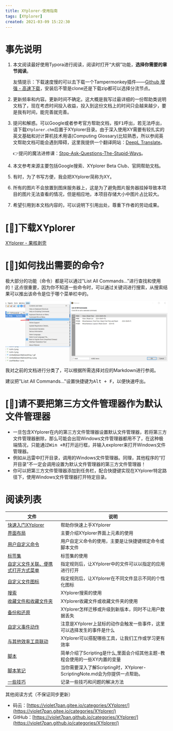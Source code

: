 ```yaml
---
title: XYplorer-使用指南
tags: [XYplorer]
created: 2021-03-09 15:22:30
---
```


# 事先说明

1. 本文阅读最好使用Typora进行阅读，阅读时打开“大纲”功能，**选择你需要的章节阅读**。
   
   友情提示：下载速度慢的可以去下载一个Tampermonkey插件——[Github 增强 - 高速下载](https://greasyfork.org/en/scripts/412245-github-%E5%A2%9E%E5%BC%BA-%E9%AB%98%E9%80%9F%E4%B8%8B%E8%BD%BD)，安装后不管是clone还是下载zip都可以选择分流节点。

2. 更新频率和内容。更新时间不确定。这大概是我写过最详细的一份帮助类说明文档了，现在考虑时间投入收益，投入到这份文档上的时间只会越来越少，要是我有时间，能完善就完善。

3. 提问和解惑。可以Google或者参考官方帮助文档，按<kbd>F1</kbd>呼出，若无法呼出，请下载`XYplorer.chm`后置于XYplorer目录。由于深入使用XY需要有较扎实的英文基础和对计算机技术用语(Computing Glossary)比较熟悉，所以参阅英文帮助文档可能会遇到障碍，这里我提供一个翻译网站：[DeepL Translate](https://www.deepl.com/translator)。
   
   :point_right:提问的魔法进修课：[Stop-Ask-Questions-The-Stupid-Ways](https://github.com/dogfight360/Stop-Ask-Questions-The-Stupid-Ways/blob/master/README.md)。

4. 本文参考来源主要包括Google搜索、XYplorer Beta Club、官网帮助文档。

5. 有时，为了书写方便，我会把XYplorer简称为XY。

6. 所有的图片不会放置到图床服务器上，这是为了避免图片服务器挂掉导致本项目的图片无法查看的情况，但是相应地，本项目存储大小中图片占比较大。

7. 希望引用到本文档内容的，可以说明下引用出处，尊重下作者的劳动成果。

# [📌]下载XYplorer

[XYplorer - 果核剥壳](https://www.ghxi.com/xyplorer-2.html)

# [📌]如何找出需要的命令?

极大部分的功能（命令）都是可以通过"List All Commands..."进行查找和使用的！这点很重要，因为你不知道一些命令时，可以通过关键词进行搜索，从搜索结果可以推出该命令是位于哪个菜单栏中的。

![ListAllCommands-1](_resources/ListAllCommands-1.png)

我对之前的文档进行分类了，可以根据所需选择对应的Markdown进行参阅。

建议把"List All Commands..."设置快捷键为<kbd>Alt + F</kbd>，以便快速呼出。

# [📌]请不要把第三方文件管理器作为默认文件管理器

* 一旦包含XYplorer在内的第三方文件管理器设置默认文件管理器，若将第三方文件管理器删除，那么可能会出现Windows文件管理器都用不了，在这种极端情况，只能通过<kbd>Win +R</kbd>打开运行框，并输入explorer来打开Windows文件管理器。
* 例如从迅雷中打开目录，调用的Windows文件管理器。同理，其他程序的“打开目录”不一定会调用设置为默认文件管理器的第三方文件管理器！
* 你可以把第三方文件管理器添加到任务栏，配合快捷键实现在XYplorer特定路径下，使用Windows文件管理器打开特定目录。

# 阅读列表

| 文件                                         | 说明                                                     |
|--------------------------------------------|--------------------------------------------------------|
| [快速入门XYplorer](./XYplorer-QuickStart.md)   | 帮助你快速上手XYplorer                                        |
| [界面布局](./XYplorer-Layout.md)               | 主要介绍XYplorer界面上元素的使用                                   |
| [用户自定义命令](./XYplorer-UDC.md)               | 用户自定义命令的使用，主要是让快捷键绑定命令或脚本文件                            |
| [标签集](./XYplorer-Tags.md)                  | 标签集的使用                                                 |
| [自定义文件关联、便携式打开方式菜单](./XYplorer-CFA_POM.md) | 指定规则后，让XYplorer中的文件可以以指定的应用进行打开                        |
| [自定义文件图标](./XYplorer-CFI.md)               | 指定规则后，让XYplorer在不同文件显示不同的个性化图标                         |
| [搜索](./XYplorer-Search.md)                 | XYplorer搜索的使用                                          |
| [收藏文件和收藏文件夹](./XYplorer-Favorites.md)      | XYplorer收藏文件或收藏文件夹的使用                                  |
| [备份和还原](./XYplorer-Backup_Restore.md)      | XYplorer怎样迁移或升级到新版本，同时不让用户数据丢失                         |
| [自定义事件动作](./XYplorer-XYplorer-CEA.md)      | 注意是XYplorer上鼠标的动作会触发一些事件，这里可以选择发生的事件是什么                |
| [与其他效率工具联动](./XYplorer-MatchingTools.md)   | XYplorer可以搭配哪些工具，让我们工作或学习更有效率                          |
| [脚本](./XYplorer-Scripting.md)              | 简单介绍了Scripting是什么,里面会介绍其他主题-教程会使用的一些XY内置的变量            |
| [脚本笔记](./XYplorer-ScriptingNote.md)        | 当你需要深入了解Scripting时，XYplorer-ScriptingNote.md会为你提供一点帮助。 |
| [一些技巧](./XYplorer-Tips.md)                 | 记录一些技巧和问题的解决方法                                         |

其他阅读方式（不保证同步更新）

* 码云：[https://violet7pan.gitee.io/categories/XYplorer/](https://violet7pan.gitee.io/categories/XYplorer/)
* GitHub：[https://violet7pan.github.io/categories/XYplorer/](https://violet7pan.github.io/categories/XYplorer/)
